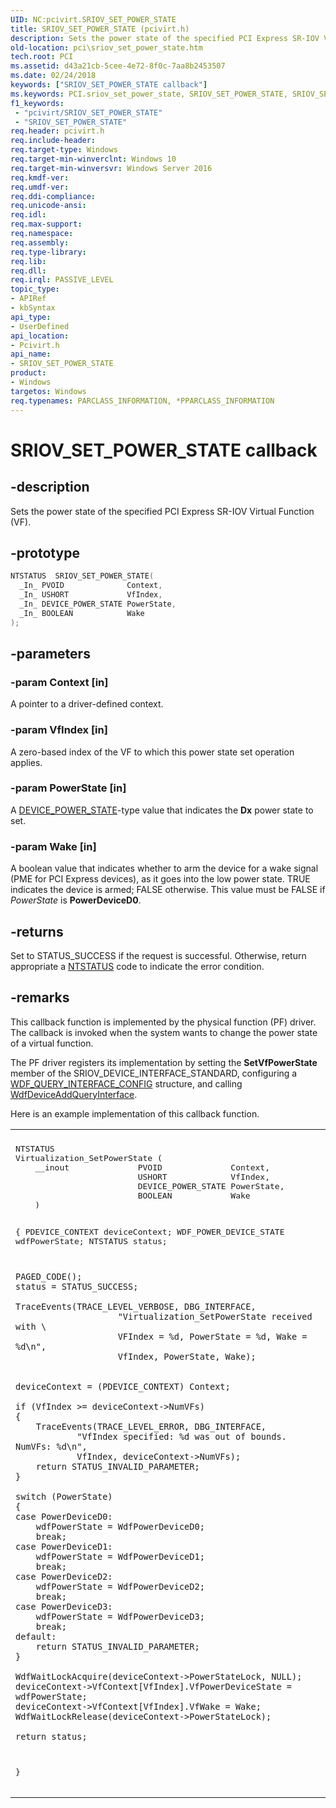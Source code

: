 ```yaml
---
UID: NC:pcivirt.SRIOV_SET_POWER_STATE
title: SRIOV_SET_POWER_STATE (pcivirt.h)
description: Sets the power state of the specified PCI Express SR-IOV Virtual Function (VF).
old-location: pci\sriov_set_power_state.htm
tech.root: PCI
ms.assetid: d43a21cb-5cee-4e72-8f0c-7aa8b2453507
ms.date: 02/24/2018
keywords: ["SRIOV_SET_POWER_STATE callback"]
ms.keywords: PCI.sriov_set_power_state, SRIOV_SET_POWER_STATE, SRIOV_SET_POWER_STATE callback function [Buses], pcivirt/SRIOV_SET_POWER_STATE
f1_keywords:
 - "pcivirt/SRIOV_SET_POWER_STATE"
 - "SRIOV_SET_POWER_STATE"
req.header: pcivirt.h
req.include-header:
req.target-type: Windows
req.target-min-winverclnt: Windows 10
req.target-min-winversvr: Windows Server 2016
req.kmdf-ver:
req.umdf-ver:
req.ddi-compliance:
req.unicode-ansi:
req.idl:
req.max-support:
req.namespace:
req.assembly:
req.type-library:
req.lib:
req.dll:
req.irql: PASSIVE_LEVEL
topic_type:
- APIRef
- kbSyntax
api_type:
- UserDefined
api_location:
- Pcivirt.h
api_name:
- SRIOV_SET_POWER_STATE
product:
- Windows
targetos: Windows
req.typenames: PARCLASS_INFORMATION, *PPARCLASS_INFORMATION
---
```


# SRIOV_SET_POWER_STATE callback


## -description


Sets the power state of the specified PCI Express SR-IOV Virtual Function (VF).


## -prototype


```cpp
NTSTATUS  SRIOV_SET_POWER_STATE(
  _In_ PVOID              Context,
  _In_ USHORT             VfIndex,
  _In_ DEVICE_POWER_STATE PowerState,
  _In_ BOOLEAN            Wake
);
```


## -parameters




### -param Context [in]

A pointer to a driver-defined context.




### -param VfIndex [in]

A zero-based index of the VF to which this power state set operation applies.


### -param PowerState [in]

A <a href="..\wudfddi\ne-wudfddi-_device_power_state.md">DEVICE_POWER_STATE</a>-type value that indicates the <b>Dx</b> power state to set.


### -param Wake [in]

A boolean value that indicates whether to arm the device for a wake signal (PME for PCI Express devices), as it goes into the low power state. TRUE  indicates the device is armed; FALSE otherwise. This value must be FALSE if <i>PowerState</i> is <b>PowerDeviceD0</b>.


## -returns



Set to STATUS_SUCCESS if the request is successful. Otherwise, return appropriate a <a href="https://docs.microsoft.com/windows-hardware/drivers/kernel/ntstatus-values">NTSTATUS</a> code to indicate the error condition.




## -remarks



This callback function is implemented by the physical function (PF) driver. The callback is invoked when the system wants to change the power state of a virtual function.

The PF driver registers its implementation by setting the <b>SetVfPowerState</b> member of the SRIOV_DEVICE_INTERFACE_STANDARD, configuring a <a href="..\wdfqueryinterface\ns-wdfqueryinterface-_wdf_query_interface_config.md">WDF_QUERY_INTERFACE_CONFIG</a> structure, and calling <a href="..\wdfqueryinterface\nf-wdfqueryinterface-wdfdeviceaddqueryinterface.md">WdfDeviceAddQueryInterface</a>.

Here is an example implementation of this callback function.

<div class="code"><span codelanguage=""><table>
<tr>
<th></th>
</tr>
<tr>
<td>
<pre>
NTSTATUS
Virtualization_SetPowerState (
    __inout              PVOID              Context,
                         USHORT             VfIndex,
                         DEVICE_POWER_STATE PowerState,
                         BOOLEAN            Wake
    )

{
    PDEVICE_CONTEXT         deviceContext;
    WDF_POWER_DEVICE_STATE  wdfPowerState;
    NTSTATUS                status;

    PAGED_CODE();
    status = STATUS_SUCCESS;

    TraceEvents(TRACE_LEVEL_VERBOSE, DBG_INTERFACE,
                        "Virtualization_SetPowerState received with \
                        VFIndex = %d, PowerState = %d, Wake = %d\n",
                        VfIndex, PowerState, Wake);


    deviceContext = (PDEVICE_CONTEXT) Context;

    if (VfIndex >= deviceContext->NumVFs)
    {
        TraceEvents(TRACE_LEVEL_ERROR, DBG_INTERFACE,
                "VfIndex specified: %d was out of bounds. NumVFs: %d\n",
                VfIndex, deviceContext->NumVFs);
        return STATUS_INVALID_PARAMETER;
    }

    switch (PowerState)
    {
    case PowerDeviceD0:
        wdfPowerState = WdfPowerDeviceD0;
        break;
    case PowerDeviceD1:
        wdfPowerState = WdfPowerDeviceD1;
        break;
    case PowerDeviceD2:
        wdfPowerState = WdfPowerDeviceD2;
        break;
    case PowerDeviceD3:
        wdfPowerState = WdfPowerDeviceD3;
        break;
    default:
        return STATUS_INVALID_PARAMETER;
    }

    WdfWaitLockAcquire(deviceContext->PowerStateLock, NULL);
    deviceContext->VfContext[VfIndex].VfPowerDeviceState = wdfPowerState;
    deviceContext->VfContext[VfIndex].VfWake = Wake;
    WdfWaitLockRelease(deviceContext->PowerStateLock);

    return status;
}
</pre>
</td>
</tr>
</table></span></div>


